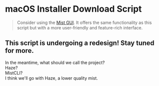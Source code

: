 # macOS Installer Download Script

> Consider using the [Mist GUI](https://github.com/ninxsoft/Mist). It offers the same functionality as this script but with a more user-friendly and feature-rich interface.

## This script is undergoing a redesign! Stay tuned for more.
In the meantime, what should we call the project? <br>
Haze? <br>
MistCLI? <br>
I think we'll go with Haze, a lower quality mist. <br>
